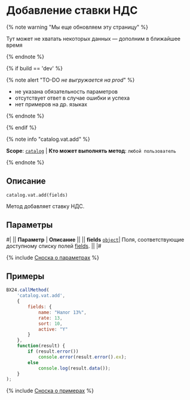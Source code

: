 # Добавление ставки НДС

{% note warning "Мы еще обновляем эту страницу" %}

Тут может не хватать некоторых данных — дополним в ближайшее время

{% endnote %}

{% if build == 'dev' %}

{% note alert "TO-DO _не выгружается на prod_" %}

- не указана обязательность параметров
- отсутствует ответ в случае ошибки и успеха
- нет примеров на др. языках
  
{% endnote %}

{% endif %}

{% note info "catalog.vat.add" %}

**Scope**: [`catalog`](../../scopes/permissions.md) | **Кто может выполнять метод**: `любой пользователь`

{% endnote %}

## Описание

```http
catalog.vat.add(fields)
```

Метод добавляет ставку НДС.

## Параметры

#|
|| **Параметр** | **Описание** ||
|| **fields**
[`object`](../../data-types.md)| Поля, соответствующие доступному списку полей [fields](catalog-vat-get-fields.md). ||
|#

{% include [Сноска о параметрах](../../../_includes/required.md) %}

## Примеры

```js
BX24.callMethod(
    'catalog.vat.add',
    {
        fields: {
            name: "Налог 13%",
            rate: 13,
            sort: 10,
            active: "Y"
        }
    },
    function(result) {
        if (result.error())
            console.error(result.error().ex);
        else
            console.log(result.data());
    }
);
```

{% include [Сноска о примерах](../../../_includes/examples.md) %}